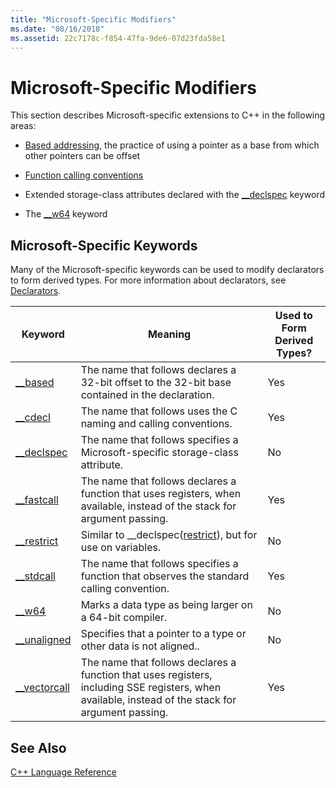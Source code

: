 ```yaml
---
title: "Microsoft-Specific Modifiers"
ms.date: "08/16/2018"
ms.assetid: 22c7178c-f854-47fa-9de6-07d23fda58e1
---
```

# Microsoft-Specific Modifiers

This section describes Microsoft-specific extensions to C++ in the following areas:

- [Based addressing](based-addressing.md), the practice of using a pointer as a base from which other pointers can be offset

- [Function calling conventions](calling-conventions.md)

- Extended storage-class attributes declared with the [__declspec](declspec.md) keyword

- The [__w64](w64.md) keyword

## Microsoft-Specific Keywords

Many of the Microsoft-specific keywords can be used to modify declarators to form derived types. For more information about declarators, see [Declarators](overview-of-declarators.md).

|Keyword|Meaning|Used to Form Derived Types?|
|-------------|-------------|---------------------------------|
|[__based](based-grammar.md)|The name that follows declares a 32-bit offset to the 32-bit base contained in the declaration.|Yes|
|[__cdecl](cdecl.md)|The name that follows uses the C naming and calling conventions.|Yes|
|[__declspec](declspec.md)|The name that follows specifies a Microsoft-specific storage-class attribute.|No|
|[__fastcall](fastcall.md)|The name that follows declares a function that uses registers, when available, instead of the stack for argument passing.|Yes|
|[__restrict](extension-restrict.md)|Similar to __declspec([restrict](restrict.md)), but for use on variables.|No|
|[__stdcall](stdcall.md)|The name that follows specifies a function that observes the standard calling convention.|Yes|
|[__w64](w64.md)|Marks a data type as being larger on a 64-bit compiler.|No|
|[__unaligned](unaligned.md)|Specifies that a pointer to a type or other data is not aligned..|No|
|[__vectorcall](vectorcall.md)|The name that follows declares a function that uses registers, including SSE registers, when available, instead of the stack for argument passing.|Yes|

## See Also

[C++ Language Reference](cpp-language-reference.md)